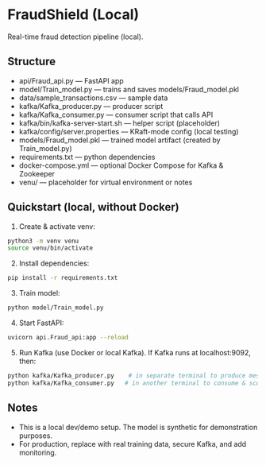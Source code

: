 # FraudShield (Local)

Real-time fraud detection pipeline (local).

## Structure
- api/Fraud_api.py — FastAPI app
- model/Train_model.py — trains and saves models/Fraud_model.pkl
- data/sample_transactions.csv — sample data
- kafka/Kafka_producer.py — producer script
- kafka/Kafka_consumer.py — consumer script that calls API
- kafka/bin/kafka-server-start.sh — helper script (placeholder)
- kafka/config/server.properties — KRaft-mode config (local testing)
- models/Fraud_model.pkl — trained model artifact (created by Train_model.py)
- requirements.txt — python dependencies
- docker-compose.yml — optional Docker Compose for Kafka & Zookeeper
- venu/ — placeholder for virtual environment or notes

## Quickstart (local, without Docker)

1. Create & activate venv:
```bash
python3 -m venv venu
source venu/bin/activate
```

2. Install dependencies:
```bash
pip install -r requirements.txt
```

3. Train model:
```bash
python model/Train_model.py
```

4. Start FastAPI:
```bash
uvicorn api.Fraud_api:app --reload
```

5. Run Kafka (use Docker or local Kafka). If Kafka runs at localhost:9092, then:
```bash
python kafka/Kafka_producer.py    # in separate terminal to produce messages
python kafka/Kafka_consumer.py   # in another terminal to consume & score
```

## Notes
- This is a local dev/demo setup. The model is synthetic for demonstration purposes.
- For production, replace with real training data, secure Kafka, and add monitoring.